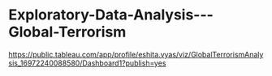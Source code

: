 # Exploratory-Data-Analysis---Global-Terrorism
https://public.tableau.com/app/profile/eshita.vyas/viz/GlobalTerrorismAnalysis_16972240088580/Dashboard1?publish=yes
